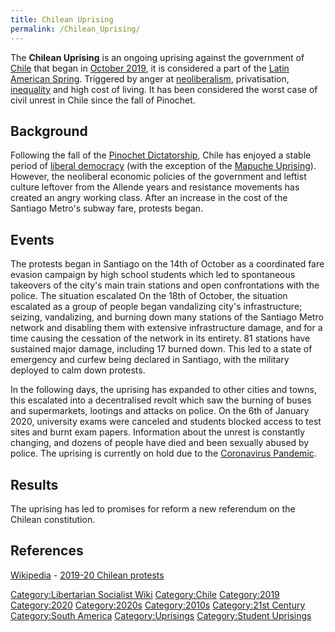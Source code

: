 ```yaml
---
title: Chilean Uprising
permalink: /Chilean_Uprising/
---
```


The **Chilean Uprising** is an ongoing uprising against the government
of [Chile](Chile "wikilink") that began in [October
2019](Timeline_of_Libertarian_Socialism_in_South_America "wikilink"), it
is considered a part of the [Latin American
Spring](Latin_American_Spring "wikilink"). Triggered by anger at
[neoliberalism](neoliberalism "wikilink"), privatisation,
[inequality](Economic_Inequality "wikilink") and high cost of living. It
has been considered the worst case of civil unrest in Chile since the
fall of Pinochet.

## Background

Following the fall of the [Pinochet
Dictatorship](Pinochet_Dictatorship "wikilink"), Chile has enjoyed a
stable period of [liberal
democracy](Representative_Democracy "wikilink") (with the exception of
the [Mapuche Uprising](Mapuche_Uprising_(1997) "wikilink")). However,
the neoliberal economic policies of the government and leftist culture
leftover from the Allende years and resistance movements has created an
angry working class. After an increase in the cost of the Santiago
Metro's subway fare, protests began.

## Events

The protests began in Santiago on the 14th of October as a coordinated
fare evasion campaign by high school students which led to spontaneous
takeovers of the city's main train stations and open confrontations with
the police. The situation escalated On the 18th of October, the
situation escalated as a group of people began vandalizing city's
infrastructure; seizing, vandalizing, and burning down many stations of
the Santiago Metro network and disabling them with extensive
infrastructure damage, and for a time causing the cessation of the
network in its entirety. 81 stations have sustained major damage,
including 17 burned down. This led to a state of emergency and curfew
being declared in Santiago, with the military deployed to calm down
protests.

In the following days, the uprising has expanded to other cities and
towns, this escalated into a decentralised revolt which saw the burning
of buses and supermarkets, lootings and attacks on police. On the 6th of
January 2020, university exams were canceled and students blocked access
to test sites and burnt exam papers. Information about the unrest is
constantly changing, and dozens of people have died and been sexually
abused by police. The uprising is currently on hold due to the
[Coronavirus Pandemic](Coronavirus_Pandemic "wikilink").

## Results

The uprising has led to promises for reform a new referendum on the
Chilean constitution.

## References

[Wikipedia](Wikipedia "wikilink") - [2019-20 Chilean
protests](https://en.wikipedia.org/wiki/2019%E2%80%9320_Chilean_protests)

[Category:Libertarian Socialist
Wiki](Category:Libertarian_Socialist_Wiki "wikilink")
[Category:Chile](Category:Chile "wikilink")
[Category:2019](Category:2019 "wikilink")
[Category:2020](Category:2020 "wikilink")
[Category:2020s](Category:2020s "wikilink")
[Category:2010s](Category:2010s "wikilink") [Category:21st
Century](Category:21st_Century "wikilink") [Category:South
America](Category:South_America "wikilink")
[Category:Uprisings](Category:Uprisings "wikilink") [Category:Student
Uprisings](Category:Student_Uprisings "wikilink")